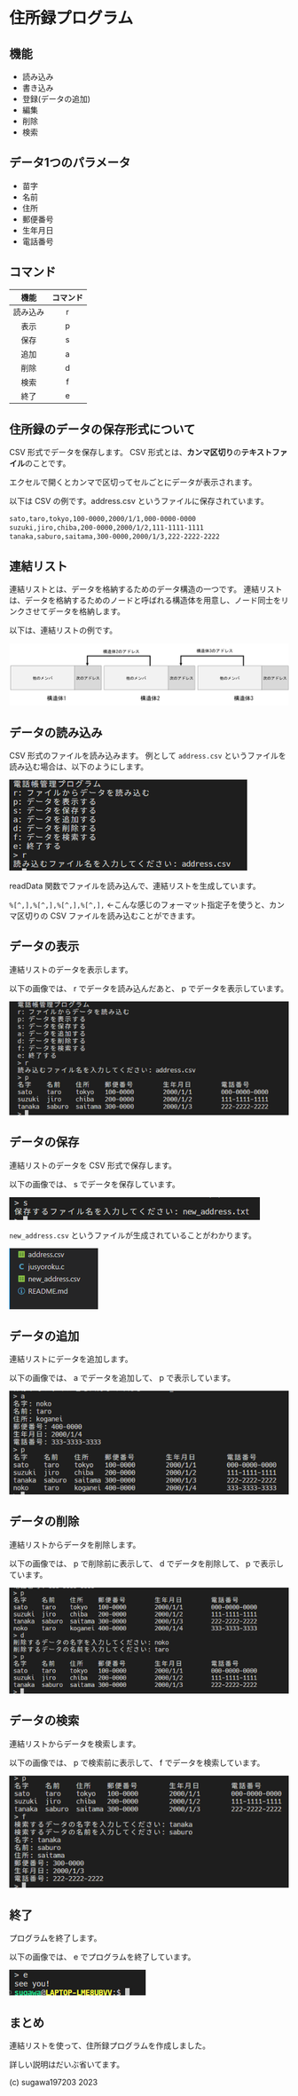 # 住所録プログラム

## 機能

- 読み込み
- 書き込み
- 登録(データの追加)
- 編集
- 削除
- 検索

## データ1つのパラメータ

- 苗字
- 名前
- 住所
- 郵便番号
- 生年月日
- 電話番号

## コマンド

|機能|コマンド|
|:--:|:--:|
|読み込み|r|
|表示|p|
|保存|s|
|追加|a|
|削除|d|
|検索|f|
|終了|e|

## 住所録のデータの保存形式について

CSV 形式でデータを保存します。
CSV 形式とは、**カンマ区切り**の**テキストファイル**のことです。

エクセルで開くとカンマで区切ってセルごとにデータが表示されます。

以下は CSV の例です。address.csv というファイルに保存されています。

```
sato,taro,tokyo,100-0000,2000/1/1,000-0000-0000
suzuki,jiro,chiba,200-0000,2000/1/2,111-1111-1111
tanaka,saburo,saitama,300-0000,2000/1/3,222-2222-2222
```

## 連結リスト

連結リストとは、データを格納するためのデータ構造の一つです。
連結リストは、データを格納するためのノードと呼ばれる構造体を用意し、ノード同士をリンクさせてデータを格納します。

以下は、連結リストの例です。

![2](./imgs/2.png)

## データの読み込み

CSV 形式のファイルを読み込みます。
例として `address.csv` というファイルを読み込む場合は、以下のようにします。

![1](./imgs/1.png)

readData 関数でファイルを読み込んで、連結リストを生成しています。

`%[^,],%[^,],%[^,],%[^,],` ←こんな感じのフォーマット指定子を使うと、カンマ区切りの CSV ファイルを読み込むことができます。

## データの表示

連結リストのデータを表示します。

以下の画像では、 r でデータを読み込んだあと、 p でデータを表示しています。

![3](./imgs/3.png)

## データの保存

連結リストのデータを CSV 形式で保存します。

以下の画像では、 s でデータを保存しています。

![4](./imgs/4.png)

`new_address.csv` というファイルが生成されていることがわかります。

![5](./imgs/5.png)

## データの追加

連結リストにデータを追加します。

以下の画像では、 a でデータを追加して、 p で表示しています。

![6](./imgs/6.png)

## データの削除

連結リストからデータを削除します。

以下の画像では、 p で削除前に表示して、 d でデータを削除して、 p で表示しています。

![7](./imgs/7.png)

## データの検索

連結リストからデータを検索します。

以下の画像では、 p で検索前に表示して、 f でデータを検索しています。

![8](./imgs/8.png)

## 終了

プログラムを終了します。

以下の画像では、 e でプログラムを終了しています。

![9](./imgs/9.png)

## まとめ

連結リストを使って、住所録プログラムを作成しました。

詳しい説明はだいぶ省いてます。

(c) sugawa197203 2023